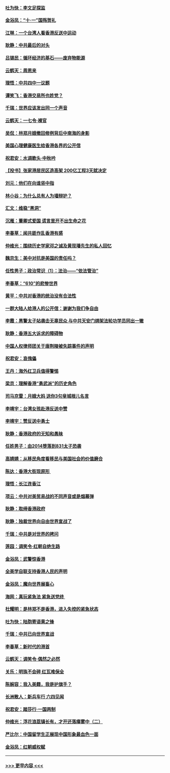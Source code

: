 #### [吐为快：李文足探监](../pages/nsc993/n11509622.md?t=09101633) 
#### [金浴凤：“十‧一”国殇贺礼](../pages/nsc993/n11509593.md?t=09101633) 
#### [江琳：一个台湾人看香港反送中运动](../pages/nsc993/n11509211.md?t=09101633) 
#### [耿静：中共最后的对头](../pages/nsc993/n11508308.md?t=09101633) 
#### [吕锡民：循环经济的基石——废弃物能源](../pages/nsc993/n11508212.md?t=09101633) 
#### [云鹤天：周恩来](../pages/nsc993/n11508055.md?t=09101633) 
#### [理悟：中共四中一议题](../pages/nsc993/n11507782.md?t=09101633) 
#### [谭笑飞：香港交易所也姓党？](../pages/nsc993/n11507753.md?t=09101633) 
#### [千瑞：世界应该发出同一个声音](../pages/nsc993/n11507290.md?t=09101633) 
#### [云鹤天：一七令‧裸官](../pages/nsc993/n11507177.md?t=09101633) 
#### [吴侃：林郑月娥撤回修例背后中南海的身影](../pages/nsc993/n11506876.md?t=09101633) 
#### [美国心理健康医生给香港各界的公开信](../pages/nsc993/n11506809.md?t=09101633) 
#### [祝君安：水调歌头‧中秋吟](../pages/nsc993/n11506758.md?t=09101633) 
#### [【投书】张家港居民区造高架 200亿工程3天就决定](../pages/nsc993/n11506682.md?t=09101633) 
#### [刘元：他们在向谁竖中指](../pages/nsc993/n11505384.md?t=09101633) 
#### [林小谷：为什么总有人为墙辩护？](../pages/nsc993/n11505226.md?t=09101633) 
#### [汇文：维稳“黑洞”](../pages/nsc993/n11504347.md?t=09101633) 
#### [沉雁：董卿式爱国 谎言里开不出生命之花](../pages/nsc993/n11503215.md?t=09101633) 
#### [李春草：闻共匪作乱香港有感](../pages/nsc993/n11503072.md?t=09101633) 
#### [仲维光：围绕历史学家邓之诚及黄现璠先生的私人回忆](../pages/nsc993/n11501330.md?t=09101633) 
#### [魏京生：美中对抗是美国的责任吗？](../pages/nsc993/n11500723.md?t=09101633) 
#### [任性男子：政治常识（1）：法治——“依法管治”](../pages/nsc993/n11500791.md?t=09101633) 
#### [李春草：“610”的悲惨世界](../pages/nsc993/n11501141.md?t=09101633) 
#### [黄平：中共对香港的统治没有合法性](../pages/nsc993/n11499473.md?t=09101633) 
#### [一群大陆人给港人的公开信：谢谢为我们争自由](../pages/nsc993/n11500402.md?t=09101633) 
#### [李霞：黑警太子站袭击无辜民众 与中共天安门绑架法轮功学员同出一辙](../pages/nsc993/n11499805.md?t=09101633) 
#### [耿静：香港五大诉求的障碍物](../pages/nsc993/n11497578.md?t=09101633) 
#### [中国人权律师团关于唐荆陵被失踪事件的声明](../pages/nsc993/n11500014.md?t=09101633) 
#### [祝君安：哀傀儡](../pages/nsc993/n11499776.md?t=09101633) 
#### [王丹：海外红卫兵值得警惕](../pages/nsc993/n11498138.md?t=09101633) 
#### [梁京：理解香港“勇武派”的历史角色](../pages/nsc993/n11498006.md?t=09101633) 
#### [司马京雷：月娥大妈  送你3句皇城根儿名言](../pages/nsc993/n11497885.md?t=09101633) 
#### [李靖宇：台湾女孩赴港反送中赞](../pages/nsc993/n11497721.md?t=09101633) 
#### [李靖宇：赞反送中勇士](../pages/nsc993/n11497452.md?t=09101633) 
#### [耿静：香港政府的无知和愚昧](../pages/nsc993/n11494238.md?t=09101633) 
#### [任姓男子：由2014堕落到831太子恐袭](../pages/nsc993/n11496683.md?t=09101633) 
#### [高婧婧：从移民角度看移民与美国社会的价值磨合](../pages/nsc993/n11495757.md?t=09101633) 
#### [陈达：香港大街现原形 ](../pages/nsc993/n11495441.md?t=09101633) 
#### [理悟：长江连香江](../pages/nsc993/n11495377.md?t=09101633) 
#### [项云：中共对美贸易战的不同声音或是烟幕弹](../pages/nsc993/n11494929.md?t=09101633) 
#### [耿静：取缔香港政府](../pages/nsc993/n11494218.md?t=09101633) 
#### [耿静：独裁世界向自由世界宣战了](../pages/nsc993/n11494190.md?t=09101633) 
#### [千瑞：中共是对世界的拷问](../pages/nsc993/n11493021.md?t=09101633) 
#### [莲园：调笑令‧红朝自绝生路](../pages/nsc993/n11493011.md?t=09101633) 
#### [金浴凤：武警惊香港](../pages/nsc993/n11492994.md?t=09101633) 
#### [全美学自联支持香港人民的声明](../pages/nsc993/n11492630.md?t=09101633) 
#### [金浴凤：魔向世界展畜心](../pages/nsc993/n11492599.md?t=09101633) 
#### [海网：真玩紧急法 紧急送党终 ](../pages/nsc993/n11492535.md?t=09101633) 
#### [杜耀明：是林郑不是香港，进入失控的紧急状态](../pages/nsc993/n11491420.md?t=09101633) 
#### [吐为快：陆胞寄语黄之锋](../pages/nsc993/n11491117.md?t=09101633) 
#### [千瑞：中共已向世界宣战](../pages/nsc993/n11490123.md?t=09101633) 
#### [李春草：新时代的港首](../pages/nsc993/n11489864.md?t=09101633) 
#### [云鹤天：调笑令·偶然之必然](../pages/nsc993/n11489701.md?t=09101633) 
#### [关乐：明珠不会碎 红瓦难保全](../pages/nsc993/n11489647.md?t=09101633) 
#### [陈婉容：我入美籍，我是护旗手？](../pages/nsc993/n11487908.md?t=09101633) 
#### [长洲散人：新兵车行 六四见闻](../pages/nsc993/n11487729.md?t=09101633) 
#### [祝君安：踏莎行‧一国两制](../pages/nsc993/n11487699.md?t=09101633) 
#### [仲维光：浮花浪蕊镇长有，才开还落瘴雾中（二）](../pages/nsc993/n11483286.md?t=09101633) 
#### [严比尔：中国留学生正展现中国形象最血色一面](../pages/nsc993/n11485145.md?t=09101633) 
#### [金浴凤：红朝威权赋](../pages/nsc993/n11485191.md?t=09101633) 

----
#### [ >>> 更早内容 <<< ](../indexes/nsc993-earlier.md)
